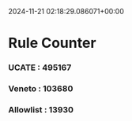 2024-11-21 02:18:29.086071+00:00
# Rule Counter 
 ### UCATE : 495167

 ### Veneto : 103680

 ### Allowlist : 13930